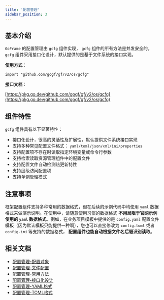 ```yaml
---
title: '配置管理'
sidebar_position: 3
---
```


## 基本介绍

`GoFrame` 的配置管理由 `gcfg` 组件实现， `gcfg` 组件的所有方法是并发安全的。 `gcfg` 组件采用接口化设计，默认提供的是基于文件系统的接口实现。

**使用方式**：

```
import "github.com/gogf/gf/v2/os/gcfg"
```

**接口文档**：

[https://pkg.go.dev/github.com/gogf/gf/v2/os/gcfg](https://pkg.go.dev/github.com/gogf/gf/v2/os/gcfg)

## 组件特性

`gcfg` 组件具有以下显著特性：

- 接口化设计，很高的灵活性及扩展性，默认提供文件系统接口实现
- 支持多种常见配置文件格式： `yaml/toml/json/xml/ini/properties`
- 支持配置项不存在时读取指定环境变量或命令行参数
- 支持检索读取资源管理组件中的配置文件
- 支持配置文件自动检测热更新特性
- 支持层级访问配置项
- 支持单例管理模式

## 注意事项

框架配置组件支持多种常用的数据格式，但在后续的示例代码中均使用 `yaml` 数据格式来做演示说明。在使用中，请随意使用习惯的数据格式 **不用局限于官网示例使用的 `yaml` 数据格式**。例如，在业务项目模板中提供的是 `config.yaml` 配置文件模板（因为默认模板只能提供一种啊），您也可以直接修改为 `config.toml` 或者 `config.ini` 等支持的数据格式， **配置组件也能自动根据文件名后缀识别读取**。

## 相关文档

- [配置管理-配置对象](output/goframe-v2.5-md/核心组件/配置管理/配置管理-配置对象)
- [配置管理-文件配置](output/goframe-v2.5-md/核心组件/配置管理/配置管理-文件配置)
- [配置管理-常用方法](output/goframe-v2.5-md/核心组件/配置管理/配置管理-常用方法)
- [配置管理-接口化设计](output/goframe-v2.5-md/核心组件/配置管理/配置管理-接口化设计)
- [配置管理-YAML格式](output/goframe-v2.5-md/核心组件/配置管理/配置管理-YAML格式)
- [配置管理-TOML格式](output/goframe-v2.5-md/核心组件/配置管理/配置管理-TOML格式)